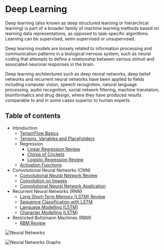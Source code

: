 # Deep Learning

Deep learning (also known as deep structured
learning or hierarchical learning) is part of
a broader family of machine learning methods
based on learning data representations, as opposed
to task-specific algorithms. Learning can be
supervised, semi-supervised or unsupervised.

Deep learning models are loosely related to information
processing and communication patterns in a biological
nervous system, such as neural coding that attempts
to define a relationship between various stimuli 
and associated neuronal responses in the brain.

Deep learning architectures such as deep neural
networks, deep belief networks and recurrent 
neural networks have been applied to fields
including computer vision, speech recognition,
natural language processing, audio recognition, 
social network filtering, machine translation, 
bioinformatics and drug design, where they have 
produced results comparable to and in some cases 
superior to human experts.

## Table of contents
* Introduction
   * [TensorFlow Basics](Introduction/TensorFlow-Basics.ipynb)
   * [Tensors, Variables and Placeholders](Introduction/Tensors-Variables-and-Placeholders.ipynb)
   * Regression  
	   * [Linear Regression Review](Introduction/Regression/Linear-Regression-Review.ipynb)
	   * [Chirps of Crickets](Introduction/Regression/Chirps-of-Crickets.ipynb)
	   * [Logistic Regression Review](Introduction/Regression/Logistic-Regression-Review.ipynb)
   * [Activation Functions](Introduction/Activation-Functions.ipynb)
* Convolutional Neural Networks (CNN)  
   * [Convolutional Neural Network Review](Convolutional%20Neural%20Networks/Convolutional-Neural-Network-Review.ipynb)
   * [Convolution on Images](Convolutional%20Neural%20Networks/Convolution-on-Images.ipynb)
   * [Convolutional Neural Network Application](Convolutional%20Neural%20Networks/CNN-Applications.ipynb)
* Recurrent Neural Networks (RNN)  
   * [Long Short-Term Memory (LSTM) Review](Recurrent%20Neural%20Networks/LSTM-Review.ipynb)
   * [Sequence Classification with LSTM](Recurrent%20Neural%20Networks/LSTM-MNIST.ipynb)
   * [Language Modelling (LSTM)](Recurrent%20Neural%20Networks/LSTM-Language-Modelling.ipynb)
   * [Character Modelling (LSTM)](Recurrent%20Neural%20Networks/LSTM-Character-Modelling.ipynb)
* Restricted Boltzmann Machines (RBM)  
   * [RBM Review](Restricted%20Boltzmann%20Machines/RBM-MNIST.ipynb)

![Neural Networks](https://cdn-images-1.medium.com/max/2000/1*gccuMDV8fXjcvz1RSk4kgQ.png "Neural Networks")

![Neural Networks Graphs](https://cdn-images-1.medium.com/max/1600/1*hdcEBE3zH8bRCj_gyIQC9Q.png "Neural Networks Graphs")
